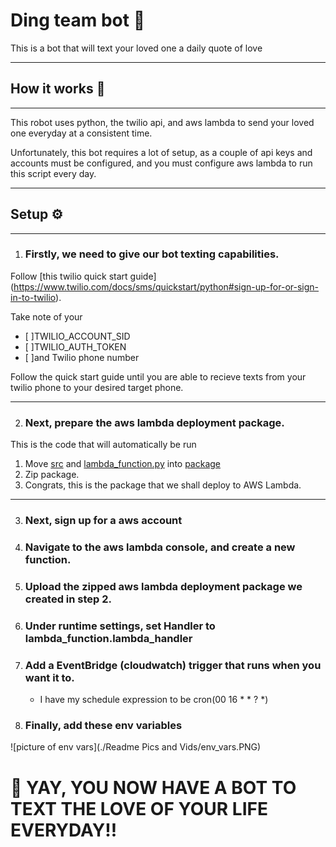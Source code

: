 # Ding team bot :robot:

This is a bot that will text your loved one a daily quote of love

---
## How it works :jigsaw:
---

This robot uses python, the twilio api, and aws lambda to send your loved one everyday at a consistent time.

Unfortunately, this bot requires a lot of setup, as a couple of api keys and accounts must be configured, and you must configure aws lambda to run this script every day.

---
## Setup :gear:
---

1. ### Firstly, we need to give our bot texting capabilities.

  Follow [this twilio quick start guide] (https://www.twilio.com/docs/sms/quickstart/python#sign-up-for-or-sign-in-to-twilio).

  Take note of your
  - [ ]TWILIO_ACCOUNT_SID
  - [ ]TWILIO_AUTH_TOKEN
  - [ ]and Twilio phone number

  Follow the quick start guide until you are able to recieve texts from your twilio phone to your desired target phone.

  ---

2.  ### Next, prepare the aws lambda deployment package.
  This is the code that will automatically be run
  
  1. Move [src](src) and [lambda_function.py](lambda_function.py) into [package](package)
  2. Zip package.
  3. Congrats, this is the package that we shall deploy to AWS Lambda.

  ---

3.  ### Next, sign up for a aws account  
4.  ### Navigate to the aws lambda console, and create a new function.
5.  ### Upload the zipped aws lambda deployment package we created in step 2.
6.  ### Under runtime settings, set Handler to lambda_function.lambda_handler
7.  ### Add a EventBridge (cloudwatch) trigger that runs when you want it to.
    - I have my schedule expression to be cron(00 16 * * ? *)
8. ### Finally, add these env variables
![picture of env vars](./Readme Pics and Vids/env_vars.PNG)

# :partying_face: YAY, YOU NOW HAVE A BOT TO TEXT THE LOVE OF YOUR LIFE EVERYDAY!!
